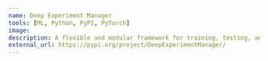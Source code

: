 ```yaml
---
name: Deep Experiment Manager
tools: [ML, Python, PyPI, PyTorch]
image: 
description: A flexible and modular framework for training, testing, and managing deep learning experiments in PyTorch.
external_url: https://pypi.org/project/DeepExperimentManager/
---
```


